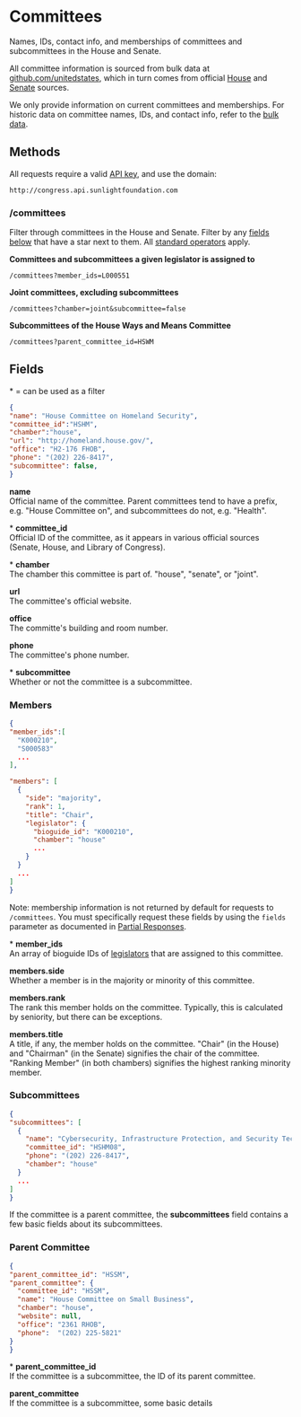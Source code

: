 # Committees

Names, IDs, contact info, and memberships of committees and subcommittees in the House and Senate.

All committee information is sourced from bulk data at [github.com/unitedstates](https://github.com/unitedstates/congress-legislators), which in turn comes from official [House](http://clerk.house.gov/committee_info/index.aspx) and [Senate](http://www.senate.gov/general/committee_assignments/assignments.htm) sources.

We only provide information on current committees and memberships. For historic data on committee names, IDs, and contact info, refer to the [bulk data](https://github.com/unitedstates/congress-legislators).

## Methods

All requests require a valid [API key](index.html#parameters/api-key), and use the domain:

```text
http://congress.api.sunlightfoundation.com
```

### /committees

Filter through committees in the House and Senate. Filter by any [fields below](#fields) that have a star next to them. All [standard operators](index.html#parameters/operators) apply.

**Committees and subcommittees a given legislator is assigned to**

```text
/committees?member_ids=L000551
```

**Joint committees, excluding subcommittees**

```text
/committees?chamber=joint&subcommittee=false
```

**Subcommittees of the House Ways and Means Committee**

```text
/committees?parent_committee_id=HSWM
```

## Fields

\* = can be used as a filter

```json
{
"name": "House Committee on Homeland Security",
"committee_id":"HSHM",
"chamber":"house",
"url": "http://homeland.house.gov/",
"office": "H2-176 FHOB",
"phone": "(202) 226-8417",
"subcommittee": false,
}
```

**name**<br/>
Official name of the committee. Parent committees tend to have a prefix, e.g. "House Committee on", and subcommittees do not, e.g. "Health".

\* **committee_id**<br/>
Official ID of the committee, as it appears in various official sources (Senate, House, and Library of Congress).

\* **chamber**<br/>
The chamber this committee is part of. "house", "senate", or "joint".

**url**<br/>
The committee's official website.

**office**<br/>
The committe's building and room number.

**phone**<br/>
The committee's phone number.

\* **subcommittee**<br/>
Whether or not the committee is a subcommittee.

### Members

```json
{
"member_ids":[
  "K000210",
  "S000583"
  ...
],

"members": [
  {
    "side": "majority",
    "rank": 1,
    "title": "Chair",
    "legislator": {
      "bioguide_id": "K000210",
      "chamber": "house"
      ...
    }
  }
  ...
]
}
```

Note: membership information is not returned by default for requests to `/committees`. You must specifically request these fields by using the `fields` parameter as documented in [Partial Responses](/index.html#parameters/partial-responses).

\* **member_ids**<br/>
An array of bioguide IDs of [legislators](legislators.html) that are assigned to this committee.

**members.side**<br/>
Whether a member is in the majority or minority of this committee.

**members.rank**<br/>
The rank this member holds on the committee. Typically, this is calculated by seniority, but there can be exceptions.

**members.title**<br/>
A title, if any, the member holds on the committee. "Chair" (in the House) and "Chairman" (in the Senate) signifies the chair of the committee. "Ranking Member" (in both chambers) signifies the highest ranking minority member.

### Subcommittees

```json
{
"subcommittees": [
  {
    "name": "Cybersecurity, Infrastructure Protection, and Security Technologies",
    "committee_id": "HSHM08",
    "phone": "(202) 226-8417",
    "chamber": "house"
  }
  ...
]
}
```

If the committee is a parent committee, the **subcommittees** field contains a few basic fields about its subcommittees.

### Parent Committee

```json
{
"parent_committee_id": "HSSM",
"parent_committee": {
  "committee_id": "HSSM",
  "name": "House Committee on Small Business",
  "chamber": "house",
  "website": null,
  "office": "2361 RHOB",
  "phone":  "(202) 225-5821"
}
}
```

\* **parent_committee_id**<br/>
If the committee is a subcommittee, the ID of its parent committee.

**parent_committee**<br/>
If the committee is a subcommittee, some basic details